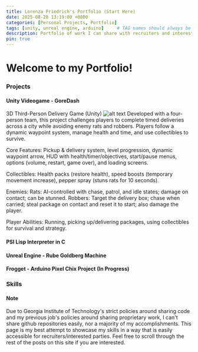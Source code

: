 ```yaml
---
title: Lorenza Friedrich's Portfolio (Start Here)
date: 2025-08-28 13:19:00 +0800
categories: [Personal Projects, Portfolio]
tags: [unity, unreal engine, arduino]     # TAG names should always be lowercase
description: Portfolio of work I can share with recruiters and interested parties 
pin: true
---
```


# Welcome to my Portfolio! 

### Projects

#### Unity Videogame - GoreDash

3D Third-Person Delivery Game (Unity)
![alt text](../assets/img/GoreDash/pickup.gif)
Developed with a four-person team, this project challenges players to complete timed deliveries across a city while avoiding enemy rats and robbers. Players follow a dynamic waypoint system, manage health and time, and use collectibles to survive.

Core Features: Pickup & delivery system, level progression, dynamic waypoint arrow, HUD with health/timer/objectives, start/pause menus, options (volume, restart, game over), and loading screens.

Collectibles: Health packs (restore health), speed boosts (temporary movement increase), pepper spray (stuns rats for 10 seconds).

Enemies: Rats: AI-controlled with chase, patrol, and idle states; damage on contact; can be stunned. Robbers: Target the delivery box; chase when carried; steal package on contact and reset it to start; also damage the player.

Player Abilities: Running, picking up/delivering packages, using collectibles for survival and strategy.



#### PSI Lisp Interpreter in C

#### Unreal Engine - Rube Goldberg Machine

#### Frogget - Arduino Pixel Chix Project (In Progress)

### Skills

#### Note
Due to Georgia Institute of Technology's strict policies around sharing code and my previous job's policies around sharing proprietary work, I can't share github repositories easily, nor a majority of my accomplishments. This page is my best attempt to showcase my skills in a way that is easily accessible for recruiters/interested parties. Feel free to scroll through the rest of the posts on this site if you are interested.


